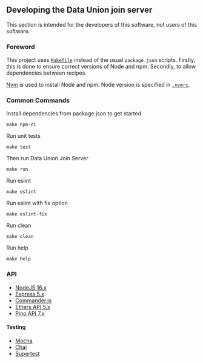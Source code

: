 ## Developing the Data Union join server

This section is intended for the developers of this software, not users of this software.

### Foreword
This project uses [`Makefile`](Makefile) instead of the usual `package.json` scripts. Firstly, this is done to ensure correct versions of Node and npm. Secondly, to allow dependencies between recipes.

[Nvm](https://github.com/nvm-sh/nvm#readme) is used to install Node and npm. Node version is specified in [`.nvmrc`](.nvmrc).

### Common Commands

Install dependencies from package.json to get started
```
make npm-ci
```

Run unit tests
```
make test
```

Then run Data Union Join Server
```
make run
```

Run eslint
```
make eslint
```

Run eslint with fix option
```
make eslint-fix
```

Run clean
```
make clean
```

Run help
```
make help
```

### API

- [NodeJS 16.x](https://nodejs.org/dist/latest-v16.x/docs/api/)
- [Express 5.x](https://expressjs.com/en/5x/api.html)
- [Commander.js](https://www.npmjs.com/package/commander)
- [Ethers API 5.x](https://docs.ethers.io/v5/api/)
- [Pino API 7.x](https://github.com/pinojs/pino/blob/master/docs/api.md)

#### Testing
- [Mocha](https://mochajs.org/api/)
- [Chai](https://www.chaijs.com/api/assert/)
- [Supertest](https://www.npmjs.com/package/supertest)
